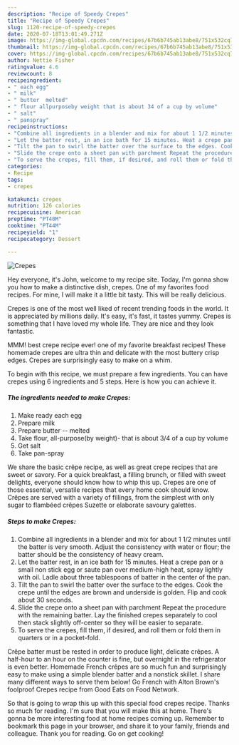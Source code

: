 ```yaml
---
description: "Recipe of Speedy Crepes"
title: "Recipe of Speedy Crepes"
slug: 1120-recipe-of-speedy-crepes
date: 2020-07-18T13:01:49.271Z
image: https://img-global.cpcdn.com/recipes/67b6b745ab13abe8/751x532cq70/crepes-recipe-main-photo.jpg
thumbnail: https://img-global.cpcdn.com/recipes/67b6b745ab13abe8/751x532cq70/crepes-recipe-main-photo.jpg
cover: https://img-global.cpcdn.com/recipes/67b6b745ab13abe8/751x532cq70/crepes-recipe-main-photo.jpg
author: Nettie Fisher
ratingvalue: 4.6
reviewcount: 8
recipeingredient:
- " each egg"
- " milk"
- " butter  melted"
- " flour allpurposeby weight that is about 34 of a cup by volume"
- " salt"
- " panspray"
recipeinstructions:
- "Combine all ingredients in a blender and mix for about 1 1/2 minutes until the batter is very smooth. Adjust the consistency with water or flour; the batter should be the consistency of heavy cream."
- "Let the batter rest, in an ice bath for 15 minutes. Heat a crepe pan or a small non stick egg or saute pan over medium-high heat, spray lightly with oil. Ladle about three tablespoons of batter in the center of the pan."
- "Tilt the pan to swirl the batter over the surface to the edges. Cook the crepe until the edges are brown and underside is golden. Flip and cook about 30 seconds."
- "Slide the crepe onto a sheet pan with parchment Repeat the procedure with the remaining batter. Lay the finished crepes separately to cool then stack slightly off-center so they will be easier to separate."
- "To serve the crepes, fill them, if desired, and roll them or fold them in quarters or in a pocket-fold."
categories:
- Recipe
tags:
- crepes

katakunci: crepes 
nutrition: 126 calories
recipecuisine: American
preptime: "PT40M"
cooktime: "PT44M"
recipeyield: "1"
recipecategory: Dessert

---
```



![Crepes](https://img-global.cpcdn.com/recipes/67b6b745ab13abe8/751x532cq70/crepes-recipe-main-photo.jpg)

Hey everyone, it's John, welcome to my recipe site. Today, I'm gonna show you how to make a distinctive dish, crepes. One of my favorites food recipes. For mine, I will make it a little bit tasty. This will be really delicious.

Crepes is one of the most well liked of recent trending foods in the world. It is appreciated by millions daily. It's easy, it's fast, it tastes yummy. Crepes is something that I have loved my whole life. They are nice and they look fantastic.

MMM! best crepe recipe ever! one of my favorite breakfast recipes! These homemade crepes are ultra thin and delicate with the most buttery crisp edges. Crepes are surprisingly easy to make on a whim.


To begin with this recipe, we must prepare a few ingredients. You can have crepes using 6 ingredients and 5 steps. Here is how you can achieve it.

<!--inarticleads1-->

##### The ingredients needed to make Crepes:

1. Make ready  each egg
1. Prepare  milk
1. Prepare  butter -- melted
1. Take  flour, all-purpose(by weight)- that is about 3/4 of a cup by volume
1. Get  salt
1. Take  pan-spray


We share the basic crêpe recipe, as well as great crepe recipes that are sweet or savory. For a quick breakfast, a filling brunch, or filled with sweet delights, everyone should know how to whip this up. Crepes are one of those essential, versatile recipes that every home cook should know. Crêpes are served with a variety of fillings, from the simplest with only sugar to flambéed crêpes Suzette or elaborate savoury galettes. 

<!--inarticleads2-->

##### Steps to make Crepes:

1. Combine all ingredients in a blender and mix for about 1 1/2 minutes until the batter is very smooth. Adjust the consistency with water or flour; the batter should be the consistency of heavy cream.
1. Let the batter rest, in an ice bath for 15 minutes. Heat a crepe pan or a small non stick egg or saute pan over medium-high heat, spray lightly with oil. Ladle about three tablespoons of batter in the center of the pan.
1. Tilt the pan to swirl the batter over the surface to the edges. Cook the crepe until the edges are brown and underside is golden. Flip and cook about 30 seconds.
1. Slide the crepe onto a sheet pan with parchment Repeat the procedure with the remaining batter. Lay the finished crepes separately to cool then stack slightly off-center so they will be easier to separate.
1. To serve the crepes, fill them, if desired, and roll them or fold them in quarters or in a pocket-fold.


Crêpe batter must be rested in order to produce light, delicate crêpes. A half-hour to an hour on the counter is fine, but overnight in the refrigerator is even better. Homemade French crêpes are so much fun and surprisingly easy to make using a simple blender batter and a nonstick skillet. I share many different ways to serve them below! Go French with Alton Brown&#39;s foolproof Crepes recipe from Good Eats on Food Network. 

So that is going to wrap this up with this special food crepes recipe. Thanks so much for reading. I'm sure that you will make this at home. There's gonna be more interesting food at home recipes coming up. Remember to bookmark this page in your browser, and share it to your family, friends and colleague. Thank you for reading. Go on get cooking!
